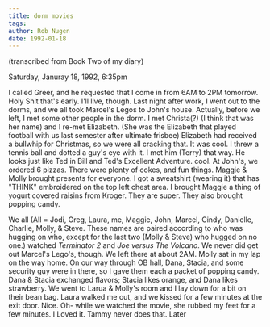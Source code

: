 ```yaml
---
title: dorm movies
tags: 
author: Rob Nugen
date: 1992-01-18
---
```


<p class=note>(transcribed from Book Two of my diary)</p>

<p class=date>Saturday, Januray 18, 1992, 6:35pm</p>

<p>I called Greer, and he requested that I come in from 6AM to 2PM
tomorrow.  Holy Shit that's early.  I'll live, though.  Last night
after work, I went out to the dorms, and we all took Marcel's Legos to
John's house.  Actually, before we left, I met some other people in
the dorm.  I met Christa(?) (I think that was her name) and I re-met
Elizabeth.  (She was the Elizabeth that played football with us last
semester after ultimate frisbee) Elizabeth had received a bullwhip for
Christmas, so we were all cracking that.  It was cool.  I threw a
tennis ball and dotted a guy's eye with it.  I met him (Terry) that
way.  He looks just like Ted in Bill and Ted's Excellent Adventure.
cool.  At John's, we ordered 6 pizzas.  There were plenty of cokes,
and fun things.  Maggie & Molly brought presents for everyone.  I got
a sweatshirt (wearing it) that has "THINK" embroidered on the top left
chest area.  I brought Maggie a thing of yogurt covered raisins from
Kroger.  They are super.  They also brought popping candy.

<p>We all (All = Jodi, Greg, Laura, me, Maggie, John, Marcel, Cindy,
Danielle, Charlie, Molly, & Steve.  These names are paired according
to who was hugging on who, except for the last two (Molly & Steve) who
hugged on no one.) watched <em>Terminator 2</em> and <em>Joe versus
The Volcano</em>.  We never did get out Marcel's Lego's, though.  We
left there at about 2AM. Molly sat in my lap on the way home.  On our
way through OB hall, Dana, Stacia, and some security guy were in
there, so I gave them each a packet of popping candy.  Dana & Stacia
exchanged flavors; Stacia likes orange, and Dana likes strawberry.  We
went to Larua & Molly's room and I lay down for a bit on their bean
bag.  Laura walked me out, and we kissed for a few minutes at the exit
door.  Nice.  Oh- while we watched the movie, she rubbed my feet for a
few minutes.  I Loved it.  Tammy never does that.  Later
